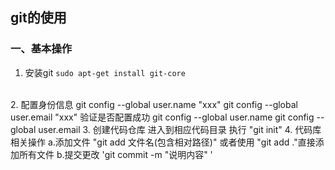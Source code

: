 ## git的使用
### 一、基本操作

1. 安装git
	`sudo apt-get install git-core`
<br>
2. 配置身份信息
		git config --global user.name "xxx"
		git config --global user.email "xxx"
	验证是否配置成功
		git config --global user.name
		git config --global user.email
3. 创建代码仓库
		进入到相应代码目录 执行 "git init"
4. 代码库相关操作
		a.添加文件 "git add 文件名(包含相对路径)" 或者使用 "git add ."直接添加所有文件
		b.提交更改 'git commit -m "说明内容" '